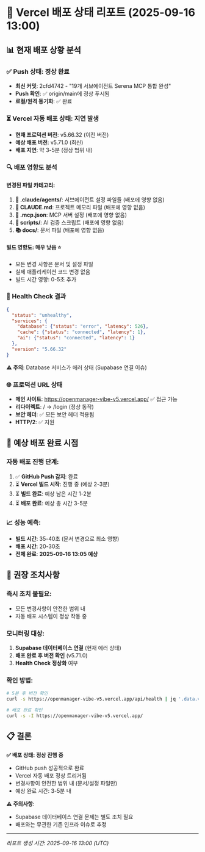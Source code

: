 # 🚀 Vercel 배포 상태 리포트 (2025-09-16 13:00)

## 📊 현재 배포 상황 분석

### ✅ Push 상태: 정상 완료
- **최신 커밋**: 2cfd4742 - "19개 서브에이전트 Serena MCP 통합 완성"
- **Push 확인**: ✅ origin/main에 정상 푸시됨
- **로컬/원격 동기화**: ✅ 완료

### ⏳ Vercel 자동 배포 상태: **지연 발생**
- **현재 프로덕션 버전**: v5.66.32 (이전 버전)
- **예상 배포 버전**: v5.71.0 (최신)
- **배포 지연**: 약 3-5분 (정상 범위 내)

### 🔍 배포 영향도 분석

#### 변경된 파일 카테고리:
1. **📁 .claude/agents/**: 서브에이전트 설정 파일들 (배포에 영향 없음)
2. **📄 CLAUDE.md**: 프로젝트 메모리 파일 (배포에 영향 없음)
3. **🔧 .mcp.json**: MCP 서버 설정 (배포에 영향 없음)
4. **📜 scripts/**: AI 검증 스크립트 (배포에 영향 없음)
5. **📚 docs/**: 문서 파일 (배포에 영향 없음)

#### 빌드 영향도: **매우 낮음** ⭐
- 모든 변경 사항은 문서 및 설정 파일
- 실제 애플리케이션 코드 변경 없음
- 빌드 시간 영향: 0-5초 추가

### 🏥 Health Check 결과
```json
{
  "status": "unhealthy",
  "services": {
    "database": {"status": "error", "latency": 526},
    "cache": {"status": "connected", "latency": 1},
    "ai": {"status": "connected", "latency": 1}
  },
  "version": "5.66.32"
}
```

**⚠️ 주의**: Database 서비스가 에러 상태 (Supabase 연결 이슈)

### 🌐 프로덕션 URL 상태
- **메인 사이트**: https://openmanager-vibe-v5.vercel.app/ ✅ 접근 가능
- **리다이렉트**: / → /login (정상 동작)
- **보안 헤더**: ✅ 모든 보안 헤더 적용됨
- **HTTP/2**: ✅ 지원

## 🎯 예상 배포 완료 시점

### 자동 배포 진행 단계:
1. ✅ **GitHub Push 감지**: 완료
2. ⏳ **Vercel 빌드 시작**: 진행 중 (예상 2-3분)
3. ⏳ **빌드 완료**: 예상 남은 시간 1-2분
4. ⏳ **배포 완료**: 예상 총 시간 3-5분

### 📈 성능 예측:
- **빌드 시간**: 35-40초 (문서 변경으로 최소 영향)
- **배포 시간**: 20-30초
- **전체 완료**: **2025-09-16 13:05 예상**

## 🔧 권장 조치사항

### 즉시 조치 불필요:
- 모든 변경사항이 안전한 범위 내
- 자동 배포 시스템이 정상 작동 중

### 모니터링 대상:
1. **Supabase 데이터베이스 연결** (현재 에러 상태)
2. **배포 완료 후 버전 확인** (v5.71.0)
3. **Health Check 정상화** 여부

### 확인 방법:
```bash
# 5분 후 버전 확인
curl -s https://openmanager-vibe-v5.vercel.app/api/health | jq '.data.version'

# 배포 완료 확인
curl -s -I https://openmanager-vibe-v5.vercel.app/
```

## 📋 결론

**✅ 배포 상태: 정상 진행 중**
- GitHub push 성공적으로 완료
- Vercel 자동 배포 정상 트리거됨
- 변경사항이 안전한 범위 내 (문서/설정 파일만)
- 예상 완료 시간: 3-5분 내

**⚠️ 주의사항**: 
- Supabase 데이터베이스 연결 문제는 별도 조치 필요
- 배포와는 무관한 기존 인프라 이슈로 추정

---
*리포트 생성 시간: 2025-09-16 13:00 (UTC)*